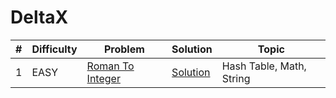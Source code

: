 # DeltaX

| # | Difficulty | Problem | Solution | Topic |
|---|------------|---------|----------|--------|
| 1 | EASY | [Roman To Integer](https://leetcode.com/problems/roman-to-integer) | [Solution](../coding/datastructures/arrays/RomanToInt.java) | Hash Table, Math, String |
